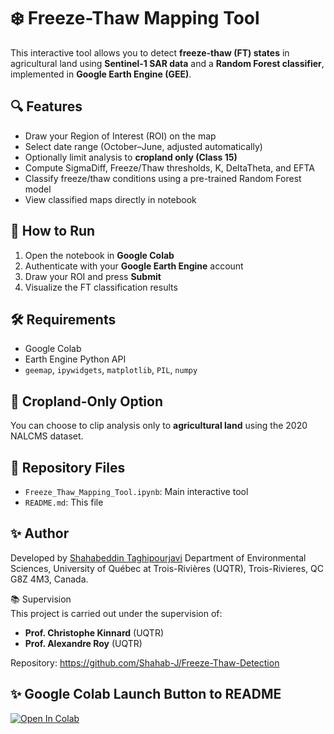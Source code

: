 
# ❄️ Freeze-Thaw Mapping Tool

This interactive tool allows you to detect **freeze-thaw (FT) states** in agricultural land using **Sentinel-1 SAR data** and a **Random Forest classifier**, implemented in **Google Earth Engine (GEE)**.

## 🔍 Features

- Draw your Region of Interest (ROI) on the map
- Select date range (October–June, adjusted automatically)
- Optionally limit analysis to **cropland only (Class 15)**
- Compute SigmaDiff, Freeze/Thaw thresholds, K, DeltaTheta, and EFTA
- Classify freeze/thaw conditions using a pre-trained Random Forest model
- View classified maps directly in notebook

## 🚀 How to Run

1. Open the notebook in **Google Colab**
2. Authenticate with your **Google Earth Engine** account
3. Draw your ROI and press **Submit**
4. Visualize the FT classification results

## 🛠 Requirements

- Google Colab
- Earth Engine Python API
- `geemap`, `ipywidgets`, `matplotlib`, `PIL`, `numpy`

## 🌱 Cropland-Only Option

You can choose to clip analysis only to **agricultural land** using the 2020 NALCMS dataset.

## 📁 Repository Files

- `Freeze_Thaw_Mapping_Tool.ipynb`: Main interactive tool
- `README.md`: This file

## ✨ Author

Developed by [Shahabeddin Taghipourjavi](https://github.com/Shahab-J) 
Department of Environmental Sciences, University of Québec at Trois-Rivières (UQTR), Trois-Rivieres, QC G8Z 4M3, Canada.

📚 Supervision  
This project is carried out under the supervision of:  
- **Prof. Christophe Kinnard** (UQTR)  
- **Prof. Alexandre Roy** (UQTR)


Repository: https://github.com/Shahab-J/Freeze-Thaw-Detection

## ✨ Google Colab Launch Button to README
[![Open In Colab](https://colab.research.google.com/assets/colab-badge.svg)](https://colab.research.google.com/github/Shahab-J/Freeze-Thaw-Detection/blob/main/Freeze_Thaw_Mapping_Tool.ipynb)

